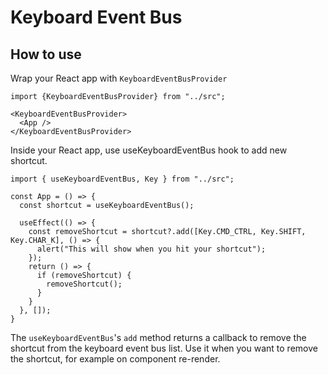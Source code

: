 # Keyboard Event Bus

## How to use
Wrap your React app with `KeyboardEventBusProvider`

```
import {KeyboardEventBusProvider} from "../src";

<KeyboardEventBusProvider>
  <App />
</KeyboardEventBusProvider>
```

Inside your React app, use useKeyboardEventBus hook to add new shortcut.

```
import { useKeyboardEventBus, Key } from "../src";

const App = () => {
  const shortcut = useKeyboardEventBus();

  useEffect(() => {
    const removeShortcut = shortcut?.add([Key.CMD_CTRL, Key.SHIFT, Key.CHAR_K], () => {
      alert("This will show when you hit your shortcut");
    });
    return () => {
      if (removeShortcut) {
        removeShortcut();
      }
    }
  }, []);
}
```

The `useKeyboardEventBus`'s `add` method returns a callback to remove the shortcut from the keyboard event bus list.
Use it when you want to remove the shortcut, for example on component re-render.